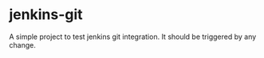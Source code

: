 # jenkins-git
A simple project to test jenkins git integration.
It should be triggered by any change.
